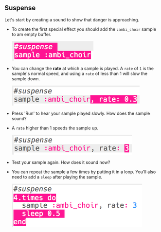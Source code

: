 ## Suspense

Let's start by creating a sound to show that danger is approaching.

+ To create the first special effect you should add the `:ambi_choir` sample to am empty buffer.
    
    ![captura de pantalla](images/effects-suspense-sample.png)

+ You can change the **rate** at which a sample is played. A `rate` of `1` is the sample's normal speed, and using a `rate` of less than 1 will slow the sample down.
    
    ![captura de pantalla](images/effects-suspense-rate-low.png)

+ Press 'Run' to hear your sample played slowly. How does the sample sound?

+ A `rate` higher than 1 speeds the sample up.
    
    ![captura de pantalla](images/effects-suspense-rate-high.png)

+ Test your sample again. How does it sound now?

+ You can repeat the sample a few times by putting it in a loop. You'll also need to add a `sleep` after playing the sample.
    
    ![captura de pantalla](images/effects-suspense-repeat.png)